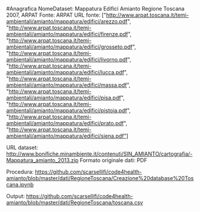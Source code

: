 #Anagrafica
NomeDataset: Mappatura Edifici Amianto Regione Toscana 2007, ARPAT 
Fonte: ARPAT
URL fonte: ["http://www.arpat.toscana.it/temi-ambientali/amianto/mappatura/edifici/arezzo.pdf",
"http://www.arpat.toscana.it/temi-ambientali/amianto/mappatura/edifici/firenze.pdf",
"http://www.arpat.toscana.it/temi-ambientali/amianto/mappatura/edifici/grosseto.pdf",
"http://www.arpat.toscana.it/temi-ambientali/amianto/mappatura/edifici/livorno.pdf",
"http://www.arpat.toscana.it/temi-ambientali/amianto/mappatura/edifici/lucca.pdf",
"http://www.arpat.toscana.it/temi-ambientali/amianto/mappatura/edifici/massa.pdf",
"http://www.arpat.toscana.it/temi-ambientali/amianto/mappatura/edifici/pisa.pdf",
"http://www.arpat.toscana.it/temi-ambientali/amianto/mappatura/edifici/pistoia.pdf",
"http://www.arpat.toscana.it/temi-ambientali/amianto/mappatura/edifici/prato.pdf",
"http://www.arpat.toscana.it/temi-ambientali/amianto/mappatura/edifici/siena.pdf"]

URL dataset: http://www.bonifiche.minambiente.it/contenuti/SIN_AMIANTO/cartografia/-Mappatura_amianto_2013.zip
Formato originale dati: PDF

Procedura: https://github.com/scarsellifi/code4health-amianto/blob/master/dati/RegioneToscana/Creazione%20database%20Toscana.ipynb

Output: https://github.com/scarsellifi/code4health-amianto/blob/master/dati/RegioneToscana/toscana.csv